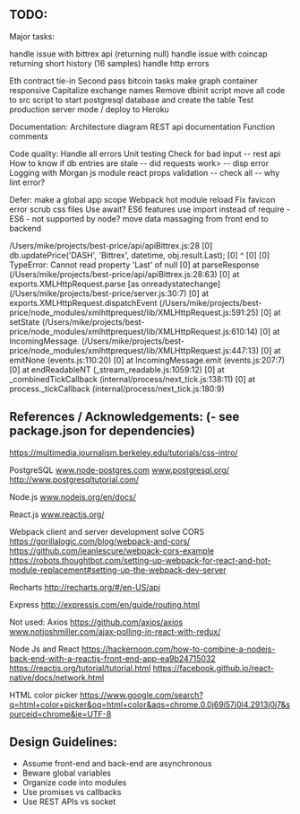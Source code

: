
## TODO:

Major tasks:

  handle issue with bittrex api (returning null)
  handle issue with coincap returning short history (16 samples)
  handle http errors

  Eth contract tie-in
  Second pass bitcoin tasks
  make graph container responsive
  Capitalize exchange names
  Remove dbinit script
  move all code to src
  script to start postgresql database and create the table
  Test production server mode / deploy to Heroku


Documentation:
  Architecture diagram
  REST api documentation
  Function comments

Code quality:
  Handle all errors
  Unit testing
  Check for bad input -- rest api
  How to know if db entries are stale -- did requests work> -- disp error
  Logging with Morgan js module
  react props validation -- check all -- why lint error?

Defer:
  make a global app scope
  Webpack hot module reload
  Fix favicon error
  scrub css files
  Use await?  ES6 features
  use import instead of require - ES6 - not supported by node?
  move data massaging from front end to backend

/Users/mike/projects/best-price/api/apiBittrex.js:28
[0]         db.updatePrice('DASH', 'Bittrex', datetime, obj.result.Last);
[0]                                                               ^
[0]
[0] TypeError: Cannot read property 'Last' of null
[0]     at parseResponse (/Users/mike/projects/best-price/api/apiBittrex.js:28:63)
[0]     at exports.XMLHttpRequest.parse [as onreadystatechange] (/Users/mike/projects/best-price/server.js:30:7)
[0]     at exports.XMLHttpRequest.dispatchEvent (/Users/mike/projects/best-price/node_modules/xmlhttprequest/lib/XMLHttpRequest.js:591:25)
[0]     at setState (/Users/mike/projects/best-price/node_modules/xmlhttprequest/lib/XMLHttpRequest.js:610:14)
[0]     at IncomingMessage.<anonymous> (/Users/mike/projects/best-price/node_modules/xmlhttprequest/lib/XMLHttpRequest.js:447:13)
[0]     at emitNone (events.js:110:20)
[0]     at IncomingMessage.emit (events.js:207:7)
[0]     at endReadableNT (_stream_readable.js:1059:12)
[0]     at _combinedTickCallback (internal/process/next_tick.js:138:11)
[0]     at process._tickCallback (internal/process/next_tick.js:180:9)


## References / Acknowledgements: (- see package.json for dependencies)

https://multimedia.journalism.berkeley.edu/tutorials/css-intro/

PostgreSQL
www.node-postgres.com
www.postgresql.org/
http://www.postgresqltutorial.com/

Node.js
www.nodejs.org/en/docs/

React.js
www.reactjs.org/

Webpack client and server development solve CORS
https://gorillalogic.com/blog/webpack-and-cors/
https://github.com/jeanlescure/webpack-cors-example
https://robots.thoughtbot.com/setting-up-webpack-for-react-and-hot-module-replacement#setting-up-the-webpack-dev-server

Recharts 
http://recharts.org/#/en-US/api

Express
http://expressjs.com/en/guide/routing.html

Not used:
Axios
https://github.com/axios/axios
www.notjoshmiller.com/ajax-polling-in-react-with-redux/

Node Js and React
https://hackernoon.com/how-to-combine-a-nodejs-back-end-with-a-reactjs-front-end-app-ea9b24715032
https://reactjs.org/tutorial/tutorial.html
https://facebook.github.io/react-native/docs/network.html

HTML color picker
https://www.google.com/search?q=html+color+picker&oq=html+color&aqs=chrome.0.0j69i57j0l4.2913j0j7&sourceid=chrome&ie=UTF-8

## Design Guidelines:
* Assume front-end and back-end are asynchronous
* Beware global variables
* Organize code into modules
* Use promises vs callbacks 
* Use REST APIs vs socket

